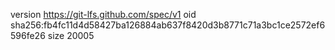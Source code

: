 version https://git-lfs.github.com/spec/v1
oid sha256:fb4fc11d4d58427ba126884ab637f8420d3b8771c71a3bc1ce2572ef6596fe26
size 20005
